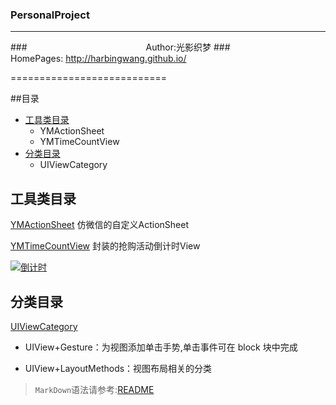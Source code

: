 ### PersonalProject

****
###　　　　　　　　　　　　    　 Author:光影织梦
###　　　　        　　　　　   HomePages: http://harbingwang.github.io/

===========================

##目录
* [工具类目录](#工具类目录)
    * YMActionSheet
	* YMTimeCountView
* [分类目录](#分类目录)
	* UIViewCategory

工具类目录
-----------
[YMActionSheet](https://github.com/HarbingWang/Project/tree/master/HBMobileProject/Expand/Tool/YMActionSheet "YMActionSheet") 仿微信的自定义ActionSheet

[YMTimeCountView](https://github.com/HarbingWang/Project/tree/master/HBMobileProject/Expand/Tool/TimeCountView "YMTimeCountView") 封装的抢购活动倒计时View

[![倒计时](https://github.com/HarbingWang/Project/blob/master/HBMobileProject/ImageFile/store.gif "商城倒计时动画")](http://harbingwang.github.io/)


分类目录
-----------
[UIViewCategory](https://github.com/HarbingWang/Project/tree/master/HBMobileProject/Expand/Category/UIViewCategory)
* UIView+Gesture：为视图添加单击手势,单击事件可在 block 块中完成
- UIView+LayoutMethods：视图布局相关的分类

> `MarkDown`语法请参考:[README](https://github.com/guodongxiaren/README)